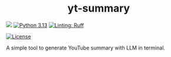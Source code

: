 

<h1 align="center">yt-summary</h1>

<p align="center">

<a href="https://github.com/astral-sh/ty"><img src="https://img.shields.io/endpoint?url=https://raw.githubusercontent.com/astral-sh/ty/main/assets/badge/v0.json"></a>
<a href="https://www.python.org/downloads/release/python-3131/"><img src="https://img.shields.io/badge/python-3.13-blue.svg" alt="Python 3.13"></a>
<a href="https://github.com/astral-sh/ruff"><img src="https://img.shields.io/endpoint?url=https://raw.githubusercontent.com/astral-sh/ruff/main/assets/badge/v2.json" alt="Linting: Ruff"></a>

<a href="LICENSE"><img alt="License" src="https://img.shields.io/static/v1?logo=MIT&color=Blue&message=MIT&label=License"/></a>
<!-- <a href="https://pypi.org/project/yt-dlp-bonus"><img alt="PyPi" src="https://img.shields.io/pypi/v/yt-dlp-bonus"></a> -->
<!-- <a href="https://github.com/Simatwa/yt-dlp-bonus/releases"><img src="https://img.shields.io/github/v/release/Simatwa/yt-dlp-bonus?label=Release&logo=github" alt="Latest release"></img></a> -->
<!-- <a href="https://github.com/psf/black"><img alt="Black" src="https://img.shields.io/badge/code%20style-black-000000.svg"/></a> -->
<!-- <a href="https://pepy.tech/project/yt-dlp-bonus"><img src="https://static.pepy.tech/personalized-badge/yt-dlp-bonus?period=total&units=international_system&left_color=grey&right_color=blue&left_text=Downloads" alt="Downloads"></a> -->
<!-- <a href="https://github.com/Simatwa/yt-dlp-bonus"><img src="https://hits.sh/github.com/Simatwa/yt-dlp-bonus.svg?label=Total%20hits&logo=dotenv" alt="Total hits"/></a> -->
</p>



A simple tool to generate YouTube summary with LLM in terminal.
